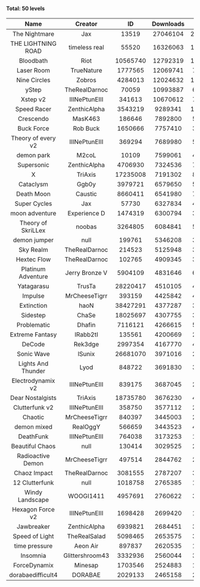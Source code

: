 #### Total: 50 levels

| Name | Creator | ID | Downloads | Likes |
|:---:|:---:|:---:|:---:|:---:|
| The Nightmare | Jax | 13519 | 27046104 | 2488062
| THE LIGHTNING ROAD | timeless real | 55520 | 16326063 | 1478131
| Bloodbath | Riot | 10565740 | 12792319 | 1172895
| Laser Room | TrueNature | 1777565 | 12069741 | 762213
| Nine Circles | Zobros | 4284013 | 12024632 | 1221509
| yStep | TheRealDarnoc | 70059 | 10993887 | 680411
| Xstep v2 | IIINePtunEIII | 341613 | 10670612 | 787023
| Speed Racer | ZenthicAlpha | 3543219 | 9289341 | 1009031
| Crescendo | MasK463 | 186646 | 7892800 | 582670
| Buck Force | Rob Buck | 1650666 | 7757410 | 396586
| Theory of every v2 | IIINePtunEIII | 369294 | 7689980 | 508191
| demon park | M2coL | 10109 | 7599061 | 461643
| Supersonic | ZenthicAlpha | 4706930 | 7324536 | 704136
| X | TriAxis | 17235008 | 7191302 | 802587
| Cataclysm | Ggb0y | 3979721 | 6579650 | 534287
| Death Moon  | Caustic | 8660411 | 6541980 | 745947
| Super Cycles | Jax | 57730 | 6327834 | 433240
| moon adventure | Experience D | 1474319 | 6300794 | 341334
| Theory of SkriLLex | noobas | 3264805 | 6084841 | 511818
| demon jumper | null | 199761 | 5346208 | 376680
| Sky Realm | TheRealDarnoc | 214523 | 5125948 | 353429
| Hextec Flow | TheRealDarnoc | 102765 | 4909345 | 351519
| Platinum Adventure | Jerry Bronze V | 5904109 | 4831646 | 661725
| Yatagarasu  | TrusTa | 28220417 | 4510105 | 423554
| Impulse | MrCheeseTigrr | 393159 | 4425842 | 468785
| Extinction | haoN | 38427291 | 4377287 | 329660
| Sidestep | ChaSe | 18025697 | 4307755 | 381595
| Problematic | Dhafin | 7116121 | 4266615 | 507379
| Extreme Fantasy | IRabb2tI | 135561 | 4200669 | 292781
| DeCode | Rek3dge | 2997354 | 4167770 | 459240
| Sonic Wave | lSunix | 26681070 | 3971016 | 288744
| Lights And Thunder | Lyod | 848722 | 3691830 | 331853
| Electrodynamix v2 | IIINePtunEIII | 839175 | 3687045 | 253425
| Dear Nostalgists | TriAxis | 18735780 | 3676230 | 462150
| Clutterfunk v2 | IIINePtunEIII | 358750 | 3577112 | 273981
| Chaotic | MrCheeseTigrr | 840397 | 3445003 | 226325
| demon mixed | RealOggY | 566659 | 3443523 | 404385
| DeathFunk | IIINePtunEIII | 764038 | 3173253 | 164602
| Beautiful Chaos | null | 130414 | 3029525 | 228322
| Radioactive Demon | MrCheeseTigrr | 497514 | 2844762 | 230224
| Chaoz Impact | TheRealDarnoc | 3081555 | 2787207 | 313971
| 12 Clutterfunk | null | 1018758 | 2765385 | 189246
| Windy Landscape | WOOGI1411 | 4957691 | 2760622 | 334882
| Hexagon Force v2 | IIINePtunEIII | 1698428 | 2699420 | 186089
| Jawbreaker | ZenthicAlpha | 6939821 | 2684451 | 326687
| Speed of Light | TheRealSalad | 5098465 | 2653575 | 333582
| time pressure | Aeon Air | 897837 | 2620535 | 179240
| Insomnia | Glittershroom43 | 3332936 | 2560044 | 343369
| ForceDynamix | Minesap | 1703546 | 2524883 | 174204
| dorabaedifficult4 | DORABAE | 2029133 | 2465158 | 209708
